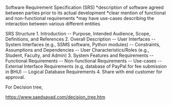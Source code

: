 Software Requirement Specification (SRS)
        *description of software agreed between parties prior to its actual development
        *clear mention of functional and non-functional requirements
        *may have use-cases describing the interaction between various different entities
        
        
SRS Structure
      1. Introduction
              -- Purpose, Intended Audience, Scope, Definitions, and References
      2. Overall Description
              -- User Interfaces
              -- System Interfaces (e.g., SSMS software, Python modules)
              -- Constraints, Assumptions and Dependencies
              -- User Characteristics/Roles (e.g., Student, Faculty, and Admin)
      3. System Features and Requirements
              -- Functional Requirements
              -- Non-functional Requirements
              -- Use-cases
              -- External Interface Requirements (e.g, database of PayPal for fee submission in BHU)
              -- Logical Database Requirements
        4. Share with end customer for approval.




For Decision tree,

https://www.saedsayad.com/decision_tree.htm
